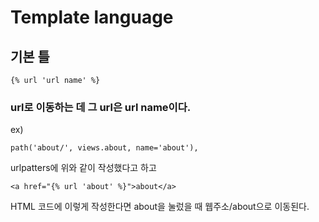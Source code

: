 # Template language

## 기본 틀
```
{% url 'url name' %}
```
### url로 이동하는 데 그 url은 url name이다.
ex)
```
path('about/', views.about, name='about'),
```
urlpatters에 위와 같이 작성했다고 하고
```
<a href="{% url 'about' %}">about</a>
```
HTML 코드에 이렇게 작성한다면 about을 눌렀을 때 웹주소/about으로 이동된다.

